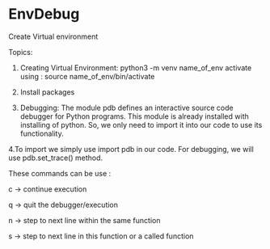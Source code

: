 # EnvDebug
Create Virtual environment

Topics:
1. Creating Virtual Environment:
   python3 -m venv name_of_env
   activate using : source name_of_env/bin/activate
2. Install packages

3. Debugging:
   The module pdb defines an interactive source code debugger for Python programs.
   This module is already installed with installing of python. So, we only need to import it into our code to use its functionality.

4.To import we simply use import pdb in our code.
  For debugging, we will use pdb.set_trace() method.

  These commands can be use :

c -> continue execution

q -> quit the debugger/execution

n -> step to next line within the same function

s -> step to next line in this function or a called function

  
   
